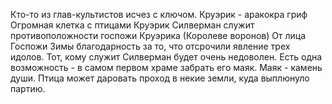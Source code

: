 Кто-то из глав-культистов исчез с ключом. 
Круэрик  - аракокра гриф
Огромная клетка с птицами
Круэрик 
Силверман служит противоположности госпожи Круэрика (Королеве воронов)
От лица Госпожи Зимы благодарность за то, что отсрочили явление трех идолов.
Тот, кому служит Силверман будет очень недоволен.
Есть одна возможность - в самом первом храме забрать его маяк. Маяк - камень души. Птица может даровать проход в некие земли, куда выплюнуло партию.